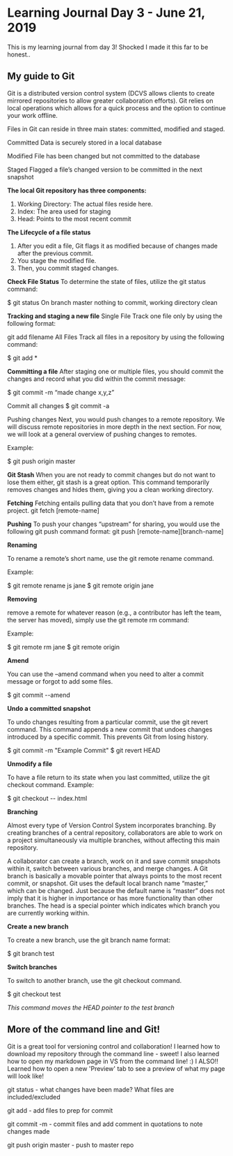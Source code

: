 # Learning Journal Day 3 - June 21, 2019

This is my learning journal from day 3! Shocked I made it this far to be honest..

## My guide to Git

Git is a distributed version control system (DCVS allows clients to create mirrored repositories to allow greater collaboration efforts). Git relies on local operations which allows for a quick process and the option to continue your work offline.

Files in Git can reside in three main states: committed, modified and staged.

Committed
Data is securely stored in a local database

Modified
File has been changed but not committed to the database

Staged
Flagged a file’s changed version to be committed in the next snapshot

**The local Git repository has three components:**

1. Working Directory: The actual files reside here.
2. Index: The area used for staging
3. Head: Points to the most recent commit

**The Lifecycle of a file status**

1. After you edit a file, Git flags it as modified because of changes made after the previous commit.
2. You stage the modified file.
3. Then, you commit staged changes.

**Check File Status**
To determine the state of files, utilize the git status command:

$ git status
On branch master
nothing to commit, working directory clean

**Tracking and staging a new file**
Single File
Track one file only by using the following format:

git add filename
All Files
Track all files in a repository by using the following command:

$ git add *

**Committing a file**
After staging one or multiple files, you should commit the changes and record what you did within the commit message:

$ git commit -m “made change x,y,z”

Commit all changes
$ git commit -a

Pushing changes
Next, you would push changes to a remote repository. We will discuss remote repositories in more depth in the next section. For now, we will look at a general overview of pushing changes to remotes.

Example:

$ git push origin master

**Git Stash**
When you are not ready to commit changes but do not want to lose them either, git stash is a great option. This command temporarily removes changes and hides them, giving you a clean working directory.

**Fetching**
Fetching entails pulling data that you don’t have from a remote project. git fetch [remote-name]

**Pushing**
To push your changes “upstream” for sharing, you would use the following git push command format:
git push [remote-name][branch-name]

**Renaming**

To rename a remote’s short name, use the git remote rename command.

Example:

$ git remote rename js jane
$ git remote
origin
jane

**Removing**

 remove a remote for whatever reason (e.g., a contributor has left the team, the server has moved), simply use the git remote rm command:

Example:

$ git remote rm jane
$ git remote
origin

**Amend**

You can use the –amend command when you need to alter a commit message or forgot to add some files.

$ git commit --amend

**Undo a committed snapshot**

To undo changes resulting from a particular commit, use the git revert command. This command appends a new commit that undoes changes introduced by a specific commit. This prevents Git from losing history.

$ git commit -m "Example Commit"
$ git revert HEAD

**Unmodify a file**

To have a file return to its state when you last committed, utilize the git checkout command.
Example:

$ git checkout -- index.html

**Branching**

Almost every type of Version Control System incorporates branching. By creating branches of a central repository, collaborators are able to work on a project simultaneously via multiple branches, without affecting this main repository.

A collaborator can create a branch, work on it and save commit snapshots within it, switch between various branches, and merge changes. A Git branch is basically a movable pointer that always points to the most recent commit, or snapshot. Git uses the default local branch name “master,” which can be changed. Just because the default name is “master” does not imply that it is higher in importance or has more functionality than other branches. The head is a special pointer which indicates which branch you are currently working within.

**Create a new branch**

To create a new branch, use the git branch name format:

$ git branch test

**Switch branches**

To switch to another branch, use the git checkout command.

$ git checkout test

*This command moves the HEAD pointer to the test branch*

## More of the command line and Git!

Git is a great tool for versioning control and collaboration! I learned how to download my repository through the command line - sweet! I also learned how to open my markdown page in VS from the command line! :) I ALSO!! Learned how to open a new 'Preview' tab to see a preview of what my page will look like!

git status - what changes have been made? What files are included/excluded

git add - add files to prep for commit

git commit -m - commit files and add comment in quotations to note changes made

git push origin master - push to master repo